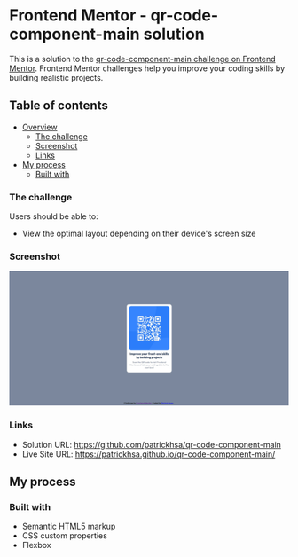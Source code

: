 # Frontend Mentor - qr-code-component-main solution

This is a solution to the [qr-code-component-main challenge on Frontend Mentor](https://www.frontendmentor.io/challenges/qr-code-component-iux_sIO_H). Frontend Mentor challenges help you improve your coding skills by building realistic projects. 

## Table of contents

- [Overview](#overview)
  - [The challenge](#the-challenge)
  - [Screenshot](#screenshot)
  - [Links](#links)
- [My process](#my-process)
  - [Built with](#built-with)

### The challenge

Users should be able to:

- View the optimal layout depending on their device's screen size

### Screenshot

![](./screenshot.jpg)

### Links

- Solution URL: https://github.com/patrickhsa/qr-code-component-main
- Live Site URL: https://patrickhsa.github.io/qr-code-component-main/

## My process

### Built with

- Semantic HTML5 markup
- CSS custom properties
- Flexbox


